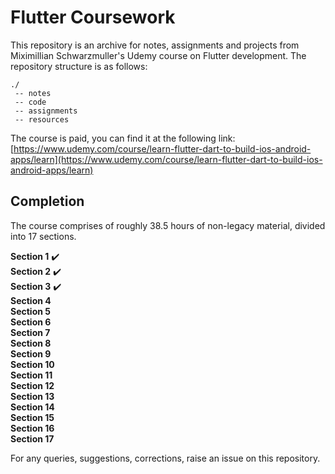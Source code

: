 # Flutter Coursework

This repository is an archive for notes, assignments and projects from Miximillian Schwarzmuller's Udemy course on Flutter development. The repository structure is as follows:
```
./
 -- notes
 -- code
 -- assignments
 -- resources
```
The course is paid, you can find it at the following link:
[https://www.udemy.com/course/learn-flutter-dart-to-build-ios-android-apps/learn](https://www.udemy.com/course/learn-flutter-dart-to-build-ios-android-apps/learn)
 
## Completion

The course comprises of roughly 38.5 hours of non-legacy material, divided into 17 sections.

**Section 1** :heavy_check_mark:  
**Section 2** :heavy_check_mark:  
**Section 3** :heavy_check_mark:  
**Section 4**  
**Section 5**  
**Section 6**  
**Section 7**  
**Section 8**  
**Section 9**  
**Section 10**  
**Section 11**  
**Section 12**  
**Section 13**  
**Section 14**  
**Section 15**  
**Section 16**  
**Section 17**  

For any queries, suggestions, corrections, raise an issue on this repository.
 
